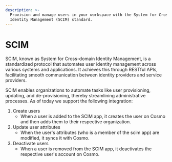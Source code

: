 ```yaml
---
description: >-
  Provision and manage users in your workspace with the System for Cross-domain
  Identity Management (SCIM) standard.
---
```


# SCIM

SCIM, known as System for Cross-domain Identity Management, is a standardized protocol that automates user identity management across various systems and applications. It achieves this through RESTful APIs, facilitating smooth communication between identity providers and service providers.&#x20;

SCIM enables organizations to automate tasks like user provisioning, updating, and de-provisioning, thereby streamlining administrative processes. As of today we support the following integration:

1. Create users
   * When a user is added to the SCIM app, it creates the user on Cosmo and then adds them to their respective organization.
2. Update user attributes
   * When the user's attributes (who is a member of the scim app) are modified, it syncs it with Cosmo.
3. Deactivate users
   * When a user is removed from the SCIM app, it deactivates the respective user's account on Cosmo.

